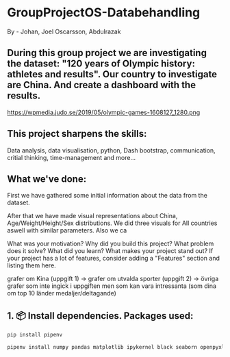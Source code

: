 # GroupProjectOS-Databehandling
By - Johan, Joel Oscarsson, Abdulrazak



## During this group project we are investigating the dataset: "120 years of Olympic history: athletes and results". Our country to investigate are China. And create a dashboard with the results.
https://wpmedia.judo.se/2019/05/olympic-games-1608127_1280.png

## This project sharpens the skills: 
Data analysis, data visualisation, python, Dash bootstrap, communication, critial thinking, time-management and more...


## What we've done:
First we have gathered some initial information about the data from the dataset.

After that we have made visual representations about China, Age/Weight/Height/Sex distributions. We did three visuals for All countries aswell with similar parameters. Also we ca



What was your motivation?
Why did you build this project?
What problem does it solve?
What did you learn?
What makes your project stand out?
If your project has a lot of features, consider adding a "Features" section and listing them here.




 grafer om Kina (uppgift 1) -> grafer om utvalda sporter (uppgift 2) -> övriga grafer som inte ingick i uppgiften men som kan vara intressanta (som dina om top 10 länder medaljer/deltagande)








## 1. 📦 Install dependencies. Packages used:
```py
pip install pipenv
```
```py
pipenv install numpy pandas matplotlib ipykernel black seaborn openpyxl plotly plotly-express nbformat requests html5lib bs4 lxml python-dotenv dash dash-bootstrap-components pexpect python-dotenv
```
